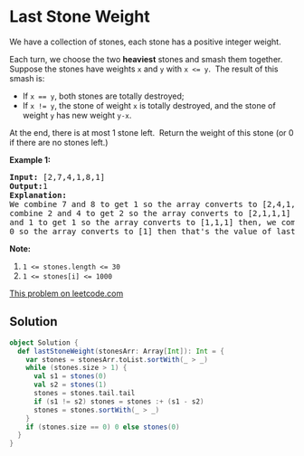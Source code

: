 # Last Stone Weight

<p>
We have a collection of stones, each stone&nbsp;has a positive integer
weight.
</p>

<p>
Each turn, we choose the two <strong>heaviest</strong>&nbsp;stones&nbsp;and
smash them together.&nbsp; Suppose the stones have weights <code>x</code> and
<code>y</code> with <code>x &lt;= y</code>.&nbsp; The result of this smash
is:
</p>

<ul>
<li>If <code>x == y</code>, both stones are totally destroyed;</li>
<li>If <code>x != y</code>, the stone of weight <code>x</code> is totally
destroyed, and the stone of weight <code>y</code> has new weight
<code>y-x</code>.
</li>
</ul>

<p>
At the end, there is at most 1 stone left.&nbsp; Return the weight of this
stone (or 0 if there are no stones left.)
</p>

<p><strong>Example 1:</strong></p>
<pre>
<strong>Input: </strong>[2,7,4,1,8,1]
<strong>Output:</strong>1
<strong>Explanation: </strong>
We combine 7 and 8 to get 1 so the array converts to [2,4,1,1,1] then, we
combine 2 and 4 to get 2 so the array converts to [2,1,1,1] then, we combine 2
and 1 to get 1 so the array converts to [1,1,1] then, we combine 1 and 1 to get
0 so the array converts to [1] then that&#39;s the value of last stone.
</pre>

<p><strong>Note:</strong></p>
<ol>
<li><code>1 &lt;= stones.length &lt;= 30</code></li>
<li><code>1 &lt;= stones[i] &lt;= 1000</code></li>
</ol>

[This problem on leetcode.com](https://leetcode.com/problems/last-stone-weight/)

## Solution

```scala
object Solution {
  def lastStoneWeight(stonesArr: Array[Int]): Int = {
    var stones = stonesArr.toList.sortWith(_ > _)
    while (stones.size > 1) {
      val s1 = stones(0)
      val s2 = stones(1)
      stones = stones.tail.tail
      if (s1 != s2) stones = stones :+ (s1 - s2)
      stones = stones.sortWith(_ > _)
    }
    if (stones.size == 0) 0 else stones(0)
  }
}
```
